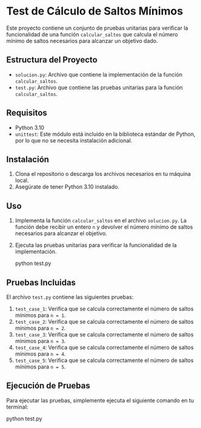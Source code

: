 # Test de Cálculo de Saltos Mínimos

Este proyecto contiene un conjunto de pruebas unitarias para verificar la funcionalidad de una función `calcular_saltos` que calcula el número mínimo de saltos necesarios para alcanzar un objetivo dado.

## Estructura del Proyecto

- `solucion.py`: Archivo que contiene la implementación de la función `calcular_saltos`.
- `test.py`: Archivo que contiene las pruebas unitarias para la función `calcular_saltos`.

## Requisitos

- Python 3.10
- `unittest`: Este módulo está incluido en la biblioteca estándar de Python, por lo que no se necesita instalación adicional.

## Instalación

1. Clona el repositorio o descarga los archivos necesarios en tu máquina local.
2. Asegúrate de tener Python 3.10 instalado.

## Uso

1. Implementa la función `calcular_saltos` en el archivo `solucion.py`. La función debe recibir un entero `n` y devolver el número mínimo de saltos necesarios para alcanzar el objetivo.


2. Ejecuta las pruebas unitarias para verificar la funcionalidad de la implementación.

   python test.py

## Pruebas Incluidas

El archivo `test.py` contiene las siguientes pruebas:

1. `test_case_1`: Verifica que se calcula correctamente el número de saltos mínimos para `n = 1`.
2. `test_case_2`: Verifica que se calcula correctamente el número de saltos mínimos para `n = 2`.
3. `test_case_3`: Verifica que se calcula correctamente el número de saltos mínimos para `n = 3`.
4. `test_case_4`: Verifica que se calcula correctamente el número de saltos mínimos para `n = 4`.
5. `test_case_5`: Verifica que se calcula correctamente el número de saltos mínimos para `n = 5`.

## Ejecución de Pruebas

Para ejecutar las pruebas, simplemente ejecuta el siguiente comando en tu terminal:

python test.py

